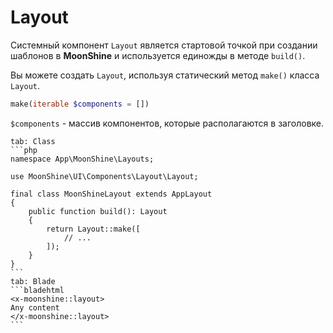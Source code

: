 # Layout

Системный компонент `Layout` является стартовой точкой при создании шаблонов в **MoonShine** и используется единожды в методе `build()`.

Вы можете создать `Layout`, используя статический метод `make()` класса `Layout`.

```php
make(iterable $components = [])
```

`$components` - массив компонентов, которые располагаются в заголовке.

~~~tabs
tab: Class
```php
namespace App\MoonShine\Layouts;

use MoonShine\UI\Components\Layout\Layout;

final class MoonShineLayout extends AppLayout
{
    public function build(): Layout
    {
        return Layout::make([
            // ...
        ]);
    }
}
```
tab: Blade
```bladehtml
<x-moonshine::layout>
Any content
</x-moonshine::layout>
```
~~~
